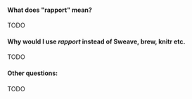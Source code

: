 #### What does "rapport" mean?

TODO

#### Why would I use *rapport* instead of Sweave, brew, knitr etc.

TODO

#### Other questions:

TODO